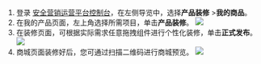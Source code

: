 1. 登录 [安全营销运营平台控制台](https://console.cloud.tencent.com/smop/data/mallUser)，在左侧导览中，选择**产品装修** >**我的商品**。
2. 在我的产品页面，左上角选择所需项目，单击**产品装修**。
![](https://qcloudimg.tencent-cloud.cn/raw/69100df9667dc8e50f2df360d1de3073.png)
3. 在装修页面，可根据实际需求任意拖拽组件进行个性化装修，单击**正式发布**。
![](https://qcloudimg.tencent-cloud.cn/raw/d387f5d503f40542fbf6d302d23573a4.png)
4. 商城页面装修好后，您可通过扫描二维码进行商城预览。
![](https://qcloudimg.tencent-cloud.cn/raw/1109cab113c03f0e4c4b926c91c5e9db.png)
